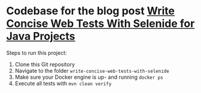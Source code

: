 # Codebase for the blog post [Write Concise Web Tests With Selenide for Java Projects](https://rieckpil.de/write-concise-web-tests-with-selenide-for-java-projects/)

Steps to run this project:

1. Clone this Git repository
2. Navigate to the folder `write-concise-web-tests-with-selenide`
3. Make sure your Docker engine is up- and running `docker ps`
4. Execute all tests with `mvn clean verify`

